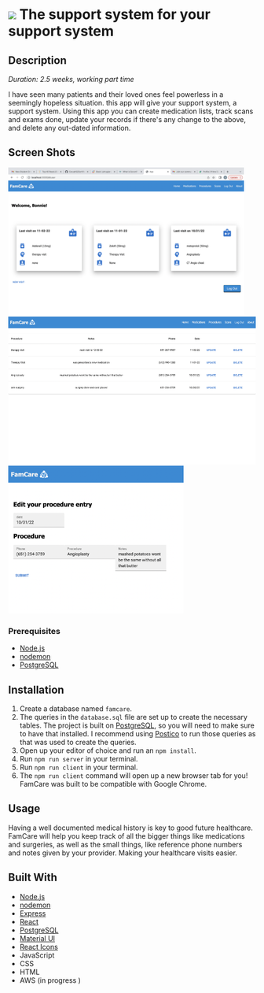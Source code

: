 # <img src="public/upload/Logo.jpg" style="height: 50px;"/> The support system for your support system

## Description

_Duration: 2.5 weeks, working part time_

I have seen many patients and their loved ones feel powerless in a seemingly hopeless situation. this app will give your support system, a support system. Using this app you can create medication lists, track scans and exams done, update your records if there's any change to the above, and delete any out-dated information.


## Screen Shots

<img src="public/upload/home.png" style="height: 300px;"/> <img src="public/upload/table.png" style="height: 300px;"/> <img src="public/upload/edit.png" style="height: 300px;"/>


### Prerequisites

- [Node.js](https://nodejs.org/en/)
- [nodemon](https://nodemon.io/)
- [PostgreSQL](https://www.postgresql.org/download/)

## Installation

1. Create a database named `famcare`.
2. The queries in the `database.sql` file are set up to create the necessary tables. The project is built on [PostgreSQL](https://www.postgresql.org/download/), so you will need to make sure to have that installed. I recommend using [Postico](https://eggerapps.at/postico/) to run those queries as that was used to create the queries.
3. Open up your editor of choice and run an `npm install`.
4. Run `npm run server` in your terminal.
5. Run `npm run client` in your terminal.
6. The `npm run client` command will open up a new browser tab for you! FamCare was built to be compatible with Google Chrome.

## Usage

Having a well documented medical history is key to good future healthcare. FamCare will help you keep track of all the bigger things like medications and surgeries, as well as the small things, like reference phone numbers and notes given by your provider. Making your healthcare visits easier.



## Built With

- [Node.js](https://nodejs.org/en/)
- [nodemon](https://nodemon.io/)
- [Express](https://expressjs.com/)
- [React](https://reactjs.org/)
- [PostgreSQL](https://www.postgresql.org/download/)
- [Material UI](https://mui.com/)
- [React Icons](https://www.npmjs.com/package/react-icons)
- JavaScript
- CSS
- HTML
- AWS (in progress )